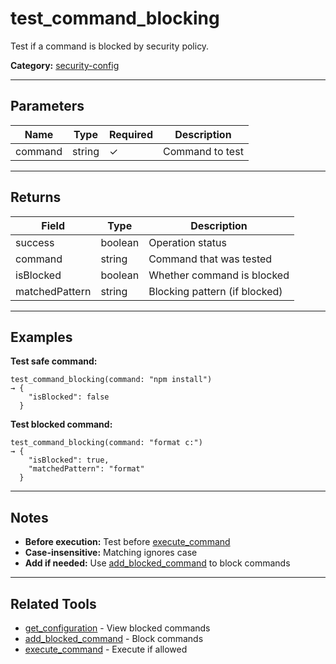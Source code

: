 ﻿# test_command_blocking

Test if a command is blocked by security policy.

**Category:** [security-config](INDEX.md)

---

## Parameters

| Name | Type | Required | Description |
|------|------|----------|-------------|
| command | string | ✓ | Command to test |

---

## Returns

| Field | Type | Description |
|-------|------|-------------|
| success | boolean | Operation status |
| command | string | Command that was tested |
| isBlocked | boolean | Whether command is blocked |
| matchedPattern | string | Blocking pattern (if blocked) |

---

## Examples

**Test safe command:**
```
test_command_blocking(command: "npm install")
→ {
    "isBlocked": false
  }
```

**Test blocked command:**
```
test_command_blocking(command: "format c:")
→ {
    "isBlocked": true,
    "matchedPattern": "format"
  }
```

---

## Notes

- **Before execution:** Test before [execute_command](../command-execution/execute_command.md)
- **Case-insensitive:** Matching ignores case
- **Add if needed:** Use [add_blocked_command](add_blocked_command.md) to block commands

---

## Related Tools

- [get_configuration](get_configuration.md) - View blocked commands
- [add_blocked_command](add_blocked_command.md) - Block commands
- [execute_command](../command-execution/execute_command.md) - Execute if allowed